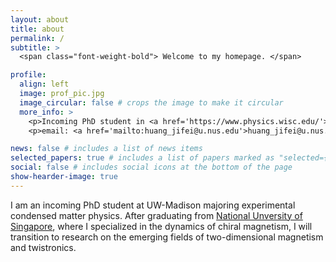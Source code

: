 ```yaml
---
layout: about
title: about
permalink: /
subtitle: >
  <span class="font-weight-bold"> Welcome to my homepage. </span>

profile:
  align: left
  image: prof_pic.jpg
  image_circular: false # crops the image to make it circular
  more_info: >
    <p>Incoming PhD student in <a href='https://www.physics.wisc.edu/'> Physics at University of Wisconsin–Madison </a></p>
    <p>email: <a href='mailto:huang_jifei@u.nus.edu'>huang_jifei@u.nus.edu</a></p>

news: false # includes a list of news items
selected_papers: true # includes a list of papers marked as "selected={true}"
social: false # includes social icons at the bottom of the page
show-hearder-image: true
---
```

I am an incoming PhD student at UW-Madison majoring experimental condensed matter physics. After graduating from
[National Unversity of Singapore](https://www.physics.nus.edu.sg/), where I specialized in the dynamics of chiral magnetism, I will transition to research on the emerging fields of two-dimensional magnetism and twistronics. 
